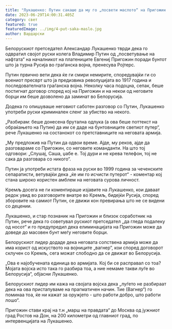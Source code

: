 ```yaml
---
title: "Лукашенко: Путин сакаше да му го „посвети маслото“ на Пригожин поради бунтот"
date: 2023-06-29T14:00:31.405Z
category: свет
featured: true
featuredImage: ../img/4-put-saka-maslo.jpg
author: Вардарски
---
```

Белорускиот претседател Александар Лукашенко тврди дека го одвратил својот руски колега Владимир Путин од „посветување на нафтата“ на началникот на платениците Евгениј Пригожин поради бунтот што ја турна Русија во граѓанска војна, пренесува Ројтерс.

Путин првично вети дека ќе ги смири немирите, споредувајќи ги со воениот пресврт што ја предизвика револуцијата во 1917 година и последователната граѓанска војна. Неколку часа подоцна, сепак, беше постигнат договор според кој на Пригожин и на некои од неговите борци им беше дозволено да заминат во Белорусија.

Додека го опишуваше неговиот саботен разговор со Путин, Лукашенко употреби руски криминален сленг за убиство на некого.

„Разбирам: беше донесена брутална одлука (а ова беше поттекст на обраќањето на Путин) да им се даде на бунтовниците светиот путер“, рече Лукашенко на состанокот со претставниците на неговата армија.

„Му предложив на Путин да одвои време. Ајде, му реков, ајде да разговараме со Пригожин, со неговите команданти. На што тој одговори: „Слушај, Саша, џабе е. Тој дури и не крева телефон, тој не сака да разговара со никого“.

Путин ја употреби истата фраза на руски во 1999 година за чеченските сепаратисти, ветувајќи дека „ќе им го исчисти путерот“ - коментар кој стана широко користен амблем на неговата сурова личност.

Кремљ досега не ги коментираше изјавите на Лукашенко, кои даваат редок увид во разговорите внатре во Кремљ, бидејќи Русија, според зборовите на самиот Путин, се движи кон превирања што не се видени со децении.

Лукашенко, и стар познаник на Пригожин и близок соработник на Путин, рече дека го советувал рускиот претседател „да гледа подалеку од носот“ и го предупредил дека елиминацијата на Пригожин може да доведе до масовен бунт меѓу неговите борци.

Белорускиот лидер додаде дека неговата сопствена армија може да има корист од искуството на војниците „вагнер“, кои според договорот склучен со Кремљ, сега можат слободно да се движат во Белорусија.

„Ова е најобучената единица во армијата. Кој би се расправал со тоа? Мојата војска исто така го разбира тоа, а ние немаме такви луѓе во Белорусија“, објасни Лукашенко.

Белорускиот лидер им кажа на својата војска дека „луѓето не разбираат дека на ова пристапуваме на прагматичен начин. Тие (Вагнер“) го поминаа тоа, ќе ни кажат за оружјето - што работи добро, што работи лошо“.

Пригожин стави крај на т.н „марш на правдата“ до Москва од јужниот град Ростов на Дон, на 200 километри од главниот град, по интервенцијата на Лукашенко.